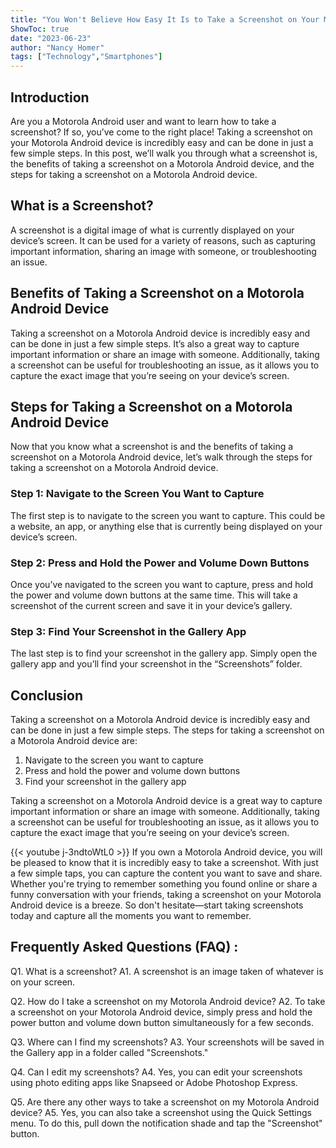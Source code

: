 ```yaml
---
title: "You Won't Believe How Easy It Is to Take a Screenshot on Your Motorola Android Device!"
ShowToc: true 
date: "2023-06-23"
author: "Nancy Homer" 
tags: ["Technology","Smartphones"]
---
```

## Introduction

Are you a Motorola Android user and want to learn how to take a screenshot? If so, you’ve come to the right place! Taking a screenshot on your Motorola Android device is incredibly easy and can be done in just a few simple steps. In this post, we’ll walk you through what a screenshot is, the benefits of taking a screenshot on a Motorola Android device, and the steps for taking a screenshot on a Motorola Android device. 

## What is a Screenshot?

A screenshot is a digital image of what is currently displayed on your device’s screen. It can be used for a variety of reasons, such as capturing important information, sharing an image with someone, or troubleshooting an issue. 

## Benefits of Taking a Screenshot on a Motorola Android Device

Taking a screenshot on a Motorola Android device is incredibly easy and can be done in just a few simple steps. It’s also a great way to capture important information or share an image with someone. Additionally, taking a screenshot can be useful for troubleshooting an issue, as it allows you to capture the exact image that you’re seeing on your device’s screen. 

## Steps for Taking a Screenshot on a Motorola Android Device

Now that you know what a screenshot is and the benefits of taking a screenshot on a Motorola Android device, let’s walk through the steps for taking a screenshot on a Motorola Android device. 

### Step 1: Navigate to the Screen You Want to Capture

The first step is to navigate to the screen you want to capture. This could be a website, an app, or anything else that is currently being displayed on your device’s screen. 

### Step 2: Press and Hold the Power and Volume Down Buttons

Once you’ve navigated to the screen you want to capture, press and hold the power and volume down buttons at the same time. This will take a screenshot of the current screen and save it in your device’s gallery. 

### Step 3: Find Your Screenshot in the Gallery App

The last step is to find your screenshot in the gallery app. Simply open the gallery app and you’ll find your screenshot in the “Screenshots” folder. 

## Conclusion

Taking a screenshot on a Motorola Android device is incredibly easy and can be done in just a few simple steps. The steps for taking a screenshot on a Motorola Android device are: 

1. Navigate to the screen you want to capture
2. Press and hold the power and volume down buttons 
3. Find your screenshot in the gallery app 

Taking a screenshot on a Motorola Android device is a great way to capture important information or share an image with someone. Additionally, taking a screenshot can be useful for troubleshooting an issue, as it allows you to capture the exact image that you’re seeing on your device’s screen.

{{< youtube j-3ndtoWtL0 >}} 
If you own a Motorola Android device, you will be pleased to know that it is incredibly easy to take a screenshot. With just a few simple taps, you can capture the content you want to save and share. Whether you're trying to remember something you found online or share a funny conversation with your friends, taking a screenshot on your Motorola Android device is a breeze. So don't hesitate—start taking screenshots today and capture all the moments you want to remember.

## Frequently Asked Questions (FAQ) :
Q1. What is a screenshot?
A1. A screenshot is an image taken of whatever is on your screen.

Q2. How do I take a screenshot on my Motorola Android device?
A2. To take a screenshot on your Motorola Android device, simply press and hold the power button and volume down button simultaneously for a few seconds.

Q3. Where can I find my screenshots?
A3. Your screenshots will be saved in the Gallery app in a folder called "Screenshots."

Q4. Can I edit my screenshots?
A4. Yes, you can edit your screenshots using photo editing apps like Snapseed or Adobe Photoshop Express.

Q5. Are there any other ways to take a screenshot on my Motorola Android device?
A5. Yes, you can also take a screenshot using the Quick Settings menu. To do this, pull down the notification shade and tap the "Screenshot" button.


